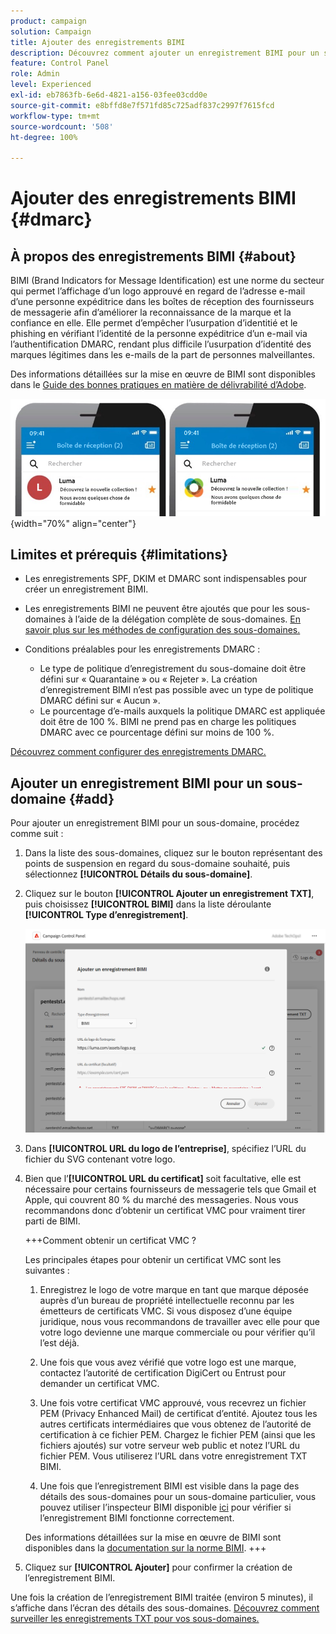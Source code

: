```yaml
---
product: campaign
solution: Campaign
title: Ajouter des enregistrements BIMI
description: Découvrez comment ajouter un enregistrement BIMI pour un sous-domaine.
feature: Control Panel
role: Admin
level: Experienced
exl-id: eb7863fb-6e6d-4821-a156-03fee03cdd0e
source-git-commit: e8bffd8e7f571fd85c725adf837c2997f7615fcd
workflow-type: tm+mt
source-wordcount: '508'
ht-degree: 100%

---
```


# Ajouter des enregistrements BIMI {#dmarc}

## À propos des enregistrements BIMI {#about}

BIMI (Brand Indicators for Message Identification) est une norme du secteur qui permet l’affichage d’un logo approuvé en regard de l’adresse e-mail d’une personne expéditrice dans les boîtes de réception des fournisseurs de messagerie afin d’améliorer la reconnaissance de la marque et la confiance en elle. Elle permet d’empêcher l’usurpation d’identitié et le phishing en vérifiant l’identité de la personne expéditrice d’un e-mail via l’authentification DMARC, rendant plus difficile l’usurpation d’identité des marques légitimes dans les e-mails de la part de personnes malveillantes.

Des informations détaillées sur la mise en œuvre de BIMI sont disponibles dans le [Guide des bonnes pratiques en matière de délivrabilité d’Adobe](https://experienceleague.adobe.com/docs/deliverability-learn/deliverability-best-practice-guide/additional-resources/technotes/implement-bimi.html?lang=fr).

![](assets/bimi-example.png){width="70%" align="center"}

## Limites et prérequis {#limitations}

* Les enregistrements SPF, DKIM et DMARC sont indispensables pour créer un enregistrement BIMI.
* Les enregistrements BIMI ne peuvent être ajoutés que pour les sous-domaines à l’aide de la délégation complète de sous-domaines. [En savoir plus sur les méthodes de configuration des sous-domaines.](subdomains-branding.md#subdomain-delegation-methods)
* Conditions préalables pour les enregistrements DMARC :

   * Le type de politique d’enregistrement du sous-domaine doit être défini sur « Quarantaine » ou « Rejeter ». La création d’enregistrement BIMI n’est pas possible avec un type de politique DMARC défini sur « Aucun ».
   * Le pourcentage d’e-mails auxquels la politique DMARC est appliquée doit être de 100 %. BIMI ne prend pas en charge les politiques DMARC avec ce pourcentage défini sur moins de 100 %.

[Découvrez comment configurer des enregistrements DMARC.](dmarc.md)

## Ajouter un enregistrement BIMI pour un sous-domaine {#add}

Pour ajouter un enregistrement BIMI pour un sous-domaine, procédez comme suit :

1. Dans la liste des sous-domaines, cliquez sur le bouton représentant des points de suspension en regard du sous-domaine souhaité, puis sélectionnez **[!UICONTROL Détails du sous-domaine]**.

1. Cliquez sur le bouton **[!UICONTROL Ajouter un enregistrement TXT]**, puis choisissez **[!UICONTROL BIMI]** dans la liste déroulante **[!UICONTROL Type d’enregistrement]**.

   ![](assets/bimi-add.png)

1. Dans **[!UICONTROL URL du logo de l’entreprise]**, spécifiez l’URL du fichier du SVG contenant votre logo.

1. Bien que l’**[!UICONTROL URL du certificat]** soit facultative, elle est nécessaire pour certains fournisseurs de messagerie tels que Gmail et Apple, qui couvrent 80 % du marché des messageries. Nous vous recommandons donc d’obtenir un certificat VMC pour vraiment tirer parti de BIMI.

   +++Comment obtenir un certificat VMC ?

   Les principales étapes pour obtenir un certificat VMC sont les suivantes :

   1. Enregistrez le logo de votre marque en tant que marque déposée auprès d’un bureau de propriété intellectuelle reconnu par les émetteurs de certificats VMC. Si vous disposez d’une équipe juridique, nous vous recommandons de travailler avec elle pour que votre logo devienne une marque commerciale ou pour vérifier qu’il l’est déjà.

   1. Une fois que vous avez vérifié que votre logo est une marque, contactez l’autorité de certification DigiCert ou Entrust pour demander un certificat VMC.

   1. Une fois votre certificat VMC approuvé, vous recevrez un fichier PEM (Privacy Enhanced Mail) de certificat d’entité. Ajoutez tous les autres certificats intermédiaires que vous obtenez de l’autorité de certification à ce fichier PEM. Chargez le fichier PEM (ainsi que les fichiers ajoutés) sur votre serveur web public et notez l’URL du fichier PEM. Vous utiliserez l’URL dans votre enregistrement TXT BIMI.

   1. Une fois que l’enregistrement BIMI est visible dans la page des détails des sous-domaines pour un sous-domaine particulier, vous pouvez utiliser l’inspecteur BIMI disponible [ici](https://bimigroup.org/bimi-generator/) pour vérifier si l’enregistrement BIMI fonctionne correctement.

   Des informations détaillées sur la mise en œuvre de BIMI sont disponibles dans la [documentation sur la norme BIMI](https://bimigroup.org/implementation-guide/).
+++

1. Cliquez sur **[!UICONTROL Ajouter]** pour confirmer la création de l’enregistrement BIMI.

Une fois la création de l’enregistrement BIMI traitée (environ 5 minutes), il s’affiche dans l’écran des détails des sous-domaines. [Découvrez comment surveiller les enregistrements TXT pour vos sous-domaines.](gs-txt-records.md#monitor)
